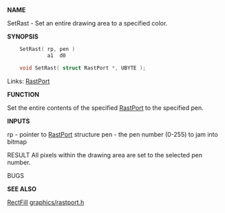 
**NAME**

SetRast - Set an entire drawing area to a specified color.

**SYNOPSIS**

```c
    SetRast( rp, pen )
             a1  d0

    void SetRast( struct RastPort *, UBYTE );

```
Links: [RastPort](_OOAF) 

**FUNCTION**

Set the entire contents of the specified [RastPort](_OOAF) to the
specified pen.

**INPUTS**

rp - pointer to [RastPort](_OOAF) structure
pen - the pen number (0-255) to jam into bitmap

RESULT
All pixels within the drawing area are set to the
selected pen number.

BUGS

**SEE ALSO**

[RectFill](RectFill) [graphics/rastport.h](_OOAF)
